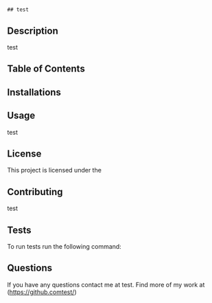 # 
    
    ## test


## Description
test

## Table of Contents


## Installations



## Usage
test

## License

This project is licensed under the 


## Contributing
test

## Tests
To run tests run the following command:



## Questions
If you have any questions contact me at test.
Find more of my work at (https://github.comtest/)